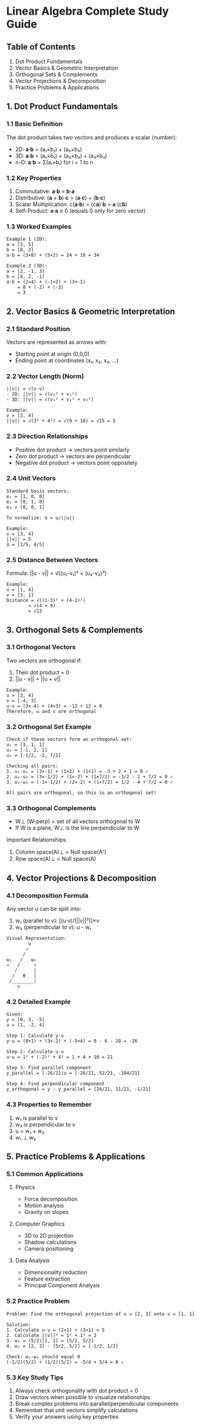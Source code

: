 # Linear Algebra Complete Study Guide
## Table of Contents
1. Dot Product Fundamentals
2. Vector Basics & Geometric Interpretation
3. Orthogonal Sets & Complements
4. Vector Projections & Decomposition
5. Practice Problems & Applications

## 1. Dot Product Fundamentals

### 1.1 Basic Definition
The dot product takes two vectors and produces a scalar (number):
- 2D: **a**·**b** = (a₁×b₁) + (a₂×b₂)
- 3D: **a**·**b** = (a₁×b₁) + (a₂×b₂) + (a₃×b₃)
- n-D: **a**·**b** = Σ(aᵢ×bᵢ) for i = 1 to n

### 1.2 Key Properties
1. Commutative: **a**·**b** = **b**·**a**
2. Distributive: (**a** + **b**)·**c** = (**a**·**c**) + (**b**·**c**)
3. Scalar Multiplication: c(**a**·**b**) = (c**a**)·**b** = **a**·(c**b**)
4. Self-Product: **a**·**a** ≥ 0 (equals 0 only for zero vector)

### 1.3 Worked Examples
```
Example 1 (2D):
a = [3, 5]
b = [8, 2]
a·b = (3×8) + (5×2) = 24 + 10 = 34

Example 2 (3D):
a = [2, -1, 3]
b = [4, 2, -1]
a·b = (2×4) + (-1×2) + (3×-1)
    = 8 + (-2) + (-3)
    = 3
```

## 2. Vector Basics & Geometric Interpretation

### 2.1 Standard Position
Vectors are represented as arrows with:
- Starting point at origin (0,0,0)
- Ending point at coordinates (x₁, x₂, x₃, ...)

### 2.2 Vector Length (Norm)
```
||v|| = √(v·v)
- 2D: ||v|| = √(v₁² + v₂²)
- 3D: ||v|| = √(v₁² + v₂² + v₃²)

Example:
v = [3, 4]
||v|| = √(3² + 4²) = √(9 + 16) = √25 = 5
```

### 2.3 Direction Relationships
- Positive dot product → vectors point similarly
- Zero dot product → vectors are perpendicular
- Negative dot product → vectors point oppositely

### 2.4 Unit Vectors
```
Standard basis vectors:
e₁ = [1, 0, 0]
e₂ = [0, 1, 0]
e₃ = [0, 0, 1]

To normalize: û = u/||u||

Example:
v = [3, 4]
||v|| = 5
û = [3/5, 4/5]
```

### 2.5 Distance Between Vectors
Formula: ||u - v|| = √((u₁-v₁)² + (u₂-v₂)²)

```
Example:
u = [1, 4]
v = [3, 1]
Distance = √((1-3)² + (4-1)²)
        = √(4 + 9)
        = √13
```

## 3. Orthogonal Sets & Complements

### 3.1 Orthogonal Vectors
Two vectors are orthogonal if:
1. Their dot product = 0
2. ||u - v|| = ||u + v||

```
Example:
u = [3, 4]
v = [-4, 3]
u·v = (3×-4) + (4×3) = -12 + 12 = 0
Therefore, u and v are orthogonal
```

### 3.2 Orthogonal Set Example
```
Check if these vectors form an orthogonal set:
u₁ = [3, 1, 1]
u₂ = [-1, 2, 1]
u₃ = [-1/2, -2, 7/2]

Checking all pairs:
1. u₁·u₂ = (3×-1) + (1×2) + (1×1) = -3 + 2 + 1 = 0 ✓
2. u₁·u₃ = (3×-1/2) + (1×-2) + (1×7/2) = -3/2 - 2 + 7/2 = 0 ✓
3. u₂·u₃ = (-1×-1/2) + (2×-2) + (1×7/2) = 1/2 - 4 + 7/2 = 0 ✓

All pairs are orthogonal, so this is an orthogonal set!
```

### 3.3 Orthogonal Complements
- W⊥ (W-perp) = set of all vectors orthogonal to W
- If W is a plane, W⊥ is the line perpendicular to W

Important Relationships:
1. Column space(A)⊥ = Null space(Aᵀ)
2. Row space(A)⊥ = Null space(A)

## 4. Vector Projections & Decomposition

### 4.1 Decomposition Formula
Any vector u can be split into:
1. w₁ (parallel to v): [(u·v)/(||v||²)]×v
2. w₂ (perpendicular to v): u - w₁

```
Visual Representation:
        u
       ↗
      /  
w₁   /   w₂
→   /     ↑
   /      |
  /   θ   |
 /________|
    v
```

### 4.2 Detailed Example
```
Given:
y = [0, 3, -5]
u = [1, -2, 4]

Step 1: Calculate y·u
y·u = (0×1) + (3×-2) + (-5×4) = 0 - 6 - 20 = -26

Step 2: Calculate u·u
u·u = 1² + (-2)² + 4² = 1 + 4 + 16 = 21

Step 3: Find parallel component
y_parallel = (-26/21)u = [-26/21, 52/21, -104/21]

Step 4: Find perpendicular component
y_orthogonal = y - y_parallel = [26/21, 11/21, -1/21]
```

### 4.3 Properties to Remember
1. w₁ is parallel to v
2. w₂ is perpendicular to v
3. u = w₁ + w₂
4. w₁ ⊥ w₂

## 5. Practice Problems & Applications

### 5.1 Common Applications
1. Physics
   - Force decomposition
   - Motion analysis
   - Gravity on slopes

2. Computer Graphics
   - 3D to 2D projection
   - Shadow calculations
   - Camera positioning

3. Data Analysis
   - Dimensionality reduction
   - Feature extraction
   - Principal Component Analysis

### 5.2 Practice Problem
```
Problem: Find the orthogonal projection of u = [2, 3] onto v = [1, 1]

Solution:
1. Calculate u·v = (2×1) + (3×1) = 5
2. Calculate ||v||² = 1² + 1² = 2
3. w₁ = (5/2)[1, 1] = [5/2, 5/2]
4. w₂ = [2, 3] - [5/2, 5/2] = [-1/2, 1/2]

Check: w₁·w₂ should equal 0
(-1/2)(5/2) + (1/2)(5/2) = -5/4 + 5/4 = 0 ✓
```

### 5.3 Key Study Tips
1. Always check orthogonality with dot product = 0
2. Draw vectors when possible to visualize relationships
3. Break complex problems into parallel/perpendicular components
4. Remember that unit vectors simplify calculations
5. Verify your answers using key properties
